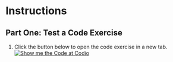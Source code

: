# Instructions
## Part One: Test a Code Exercise
1. Click the button below to open the code exercise in a new tab.
[![Show me the Code at Codio](https://codio-public.s3.amazonaws.com/sharing/open-in-ide.png)](https://codio.com/p/create/?from_github=casey-shew/instructional-tech-test)
